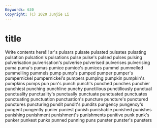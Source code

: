 ```yaml
---
Keywords: 630
Copyright: (C) 2020 Junjie Li
---
```


# title

Write contents here!!!
ar's 
pulsars 
pulsate
pulsated 
pulsates 
pulsating 
pulsation 
pulsation's 
pulsations 
pulse 
pulse's 
pulsed 
pulses
pulsing 
pulverisation 
pulverisation's 
pulverise 
pulverised 
pulverises 
pulverising 
puma 
puma's 
pumas
pumice 
pumice's 
pumices 
pummel 
pummelled 
pummelling 
pummels 
pump 
pump's 
pumped
pumper 
pumper's 
pumpernickel 
pumpernickel's 
pumpers 
pumping 
pumpkin 
pumpkin's 
pumpkins 
pumps
pun 
pun's 
punch 
punch's 
punched 
punches 
punchier 
punchiest 
punching 
punchline
punchy 
punctilious 
punctiliously 
punctual 
punctuality 
punctuality's 
punctually 
punctuate 
punctuated 
punctuates
punctuating 
punctuation 
punctuation's 
puncture 
puncture's 
punctured 
punctures 
puncturing 
pundit 
pundit's
pundits 
pungency 
pungency's 
pungent 
pungently 
punier 
puniest 
punish 
punishable 
punished
punishes 
punishing 
punishment 
punishment's 
punishments 
punitive 
punk 
punk's 
punker 
punkest
punks 
punned 
punning 
puns 
punster 
punster's 
punsters 
